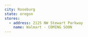 ```yaml
---
city: Roseburg
state: oregon
stores:
  - address: 2125 NW Stewart Parkway
    name: Walmart - COMING SOON
---
```

